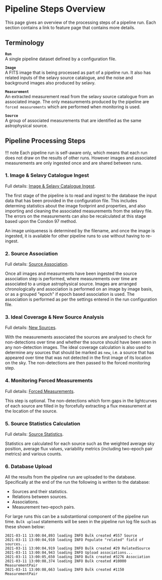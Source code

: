# Pipeline Steps Overview

This page gives an overview of the processing steps of a pipeline run. Each section contains a link to feature page that contains more details.

## Terminology

**`Run`**  
A single pipeline dataset defined by a configuration file.

**`Image`**  
A FITS image that is being processed as part of a pipeline run. It also has related inputs of the selavy source catalogue, and the noise and background images also produced by selavy.

**`Measurement`**  
An extracted measurement read from the selavy source catalogue from an associated image. The only measurements produced by the pipeline are `forced measurements` which are performed when monitoring is used.

**`Source`**  
A group of associated measurements that are identified as the same astrophysical source.

## Pipeline Processing Steps

!!! note
    Each pipeline run is self-aware only, which means that each run does not draw on the results of other runs. However images and associated measurements are only ingested once and are shared between runs.

### 1. Image & Selavy Catalogue Ingest
Full details: [Image & Selavy Catalogue Ingest](imageingest.md).

The first stage of the pipeline is to read and ingest to the database the input data that has been provided in the configuration file. This includes determing statistics about the image footprint and properties, and also importing and cleaning the associated measurements from the selavy file. The errors on the measurements can also be recalculated at this stage based upon the Condon 97 method.

An image uniqueness is determined by the filename, and once the image is ingested, it is available for other pipeline runs to use without having to re-ingest.

### 2. Source Association
Full details: [Source Association](association.md).

Once all images and measurments have been ingested the source association step is performed, where measurements over time are associated to a unique astrophysical source. Images are arranged chronologically and association is performed on an image by image basis, or as a grouped "epoch" if epoch based association is used. The association is performed as per the settings entered in the run configuration file.

### 3. Ideal Coverage & New Source Analysis
Full details: [New Sources](newsources.md).

With the measurements associated the sources are analysed to check for non-detections over time and whether the source should have been seen in any non-detection images. The ideal coverage calculation is also used to determine any sources that should be marked as `new`, i.e. a source that has appeared over time that was not detected in the first image of its location on the sky. The non-detections are then passed to the forced monitoring step.

### 4. Monitoring Forced Measurements
Full details: [Forced Measurements](monitor.md).

This step is optional. The non-detections which form gaps in the lightcurves of each source are filled in by forcefully extracting a flux measurement at the location of the source.

### 5. Source Statistics Calculation
Full details: [Source Statistics](sourcestats.md).

Statistics are calculated for each source such as the weighted average sky position, average flux values, variability metrics (including two-epoch pair metrics) and various counts.

### 6. Database Upload
All the results from the pipeline run are uploaded to the database. Specifically at the end of the run the following is written to the database:

* Sources and their statistics.
* Relations between sources.
* Associations.
* Measurement two-epoch pairs.

For large runs this can be a substantional component of the pipeline run time. 
`Bulk upload` statements will be seen in the pipeline run log file such as these shown below:

```console
2021-03-11 13:00:04,893 loading INFO Bulk created #557 Source
2021-03-11 13:00:04,910 loading INFO Populate "related" field of sources...
2021-03-11 13:00:04,919 loading INFO Bulk created #29 RelatedSource
2021-03-11 13:00:04,943 loading INFO Upload associations...
2021-03-11 13:00:05,650 loading INFO Bulk created #3276 Association
2021-03-11 13:00:08,374 loading INFO Bulk created #10000 MeasurementPair
2021-03-11 13:00:08,663 loading INFO Bulk created #1150 MeasurementPair
```
